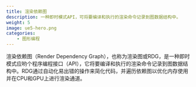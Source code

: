 ```yaml
---
title: 渲染依赖图
description: 一种即时模式API，可将要编译和执行的渲染命令记录到图数据结构中。
weight: 5
image: ue5-hero.png
categories:
    - 图形编程
---
```

渲染依赖图（Render Dependency Graph），也称为渲染图或RDG，是一种即时模式应哟个程序编程接口（API），它将要编译和执行的渲染命令记录到图数据结构中。RDG通过自动化易出错的操作来简化代码，并遍历依赖图以优化内存使用并在CPU和GPU上进行渲染通道。

